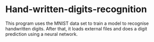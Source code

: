 # Hand-written-digits-recognition
This program uses the MNIST data set to train a model to recognise handwritten digits. After that, it loads external files and does a digit prediction using a neural network.
